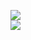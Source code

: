 [![](https://img.shields.io/badge/Made%20With-Github%20Spray-lightgrey.svg?style=for-the-badge&logo=github)](https://github.com/Annihil/github-spray#7309)  
[![](https://i.imgur.com/2DrTn0Z.gif)](https://github.com/Annihil/github-spray)